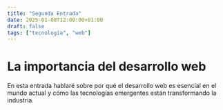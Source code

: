 ```yaml
---
title: "Segunda Entrada"
date: 2025-01-08T12:00:00+01:00
draft: false
tags: ["tecnología", "web"]
---
```


# La importancia del desarrollo web

En esta entrada hablaré sobre por qué el desarrollo web es esencial en el mundo actual y cómo las tecnologías emergentes están transformando la industria.

